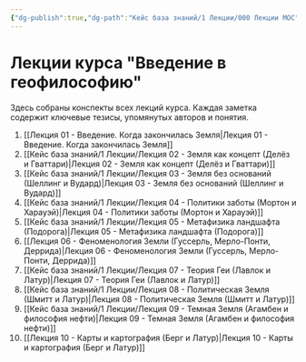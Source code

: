 ```yaml
---
{"dg-publish":true,"dg-path":"Кейс база знаний/1 Лекции/000 Лекции MOC","permalink":"/kejs-baza-znanij/1-lekczii/000-lekczii-moc/"}
---
```


# Лекции курса "Введение в геофилософию"

Здесь собраны конспекты всех лекций курса. Каждая заметка содержит ключевые тезисы, упомянутых авторов и понятия.

1.  [[Лекция 01 - Введение. Когда закончилась Земля\|Лекция 01 - Введение. Когда закончилась Земля]]
2.  [[Кейс база знаний/1 Лекции/Лекция 02 - Земля как концепт (Делёз и Гваттари)\|Лекция 02 - Земля как концепт (Делёз и Гваттари)]]
3.  [[Кейс база знаний/1 Лекции/Лекция 03 - Земля без оснований (Шеллинг и Вудард)\|Лекция 03 - Земля без оснований (Шеллинг и Вудард)]]
4.  [[Кейс база знаний/1 Лекции/Лекция 04 - Политики заботы (Мортон и Харауэй)\|Лекция 04 - Политики заботы (Мортон и Харауэй)]]
5.  [[Кейс база знаний/1 Лекции/Лекция 05 - Метафизика ландшафта (Подорога)\|Лекция 05 - Метафизика ландшафта (Подорога)]]
6.  [[Лекция 06 - Феноменология Земли (Гуссерль, Мерло-Понти, Деррида)\|Лекция 06 - Феноменология Земли (Гуссерль, Мерло-Понти, Деррида)]]
7.  [[Кейс база знаний/1 Лекции/Лекция 07 - Теория Геи (Лавлок и Латур)\|Лекция 07 - Теория Геи (Лавлок и Латур)]]
8.  [[Кейс база знаний/1 Лекции/Лекция 08 - Политическая Земля (Шмитт и Латур)\|Лекция 08 - Политическая Земля (Шмитт и Латур)]]
9.  [[Кейс база знаний/1 Лекции/Лекция 09 - Темная Земля (Агамбен и философия нефти)\|Лекция 09 - Темная Земля (Агамбен и философия нефти)]]
10. [[Лекция 10 - Карты и картография (Берг и Латур)\|Лекция 10 - Карты и картография (Берг и Латур)]]
